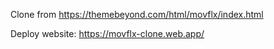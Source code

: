 Clone from https://themebeyond.com/html/movflx/index.html

Deploy website: https://movflx-clone.web.app/